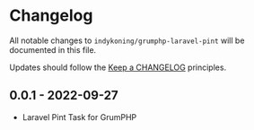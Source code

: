 # Changelog

All notable changes to `indykoning/grumphp-laravel-pint` will be documented in this file.

Updates should follow the [Keep a CHANGELOG](http://keepachangelog.com/) principles.

## 0.0.1 - 2022-09-27

- Laravel Pint Task for GrumPHP
